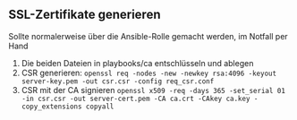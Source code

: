 ## SSL-Zertifikate generieren
Sollte normalerweise über die Ansible-Rolle gemacht werden, im Notfall per Hand

1. Die beiden Dateien in playbooks/ca entschlüsseln und ablegen
2. CSR generieren: ```openssl req -nodes -new -newkey rsa:4096 -keyout server-key.pem -out csr.csr -config req_csr.conf```
3. CSR mit der CA signieren ```openssl x509 -req -days 365 -set_serial 01 -in csr.csr -out server-cert.pem -CA ca.crt -CAkey ca.key -copy_extensions copyall```
